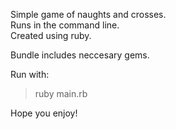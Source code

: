 Simple game of naughts and crosses.  
Runs in the command line.  
Created using ruby.  

Bundle includes neccesary gems.  

Run with:
> ruby main.rb

Hope you enjoy!

